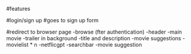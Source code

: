 #features

#login/sign up
 #goes to sign up form

#redirect to browser page
-browse (fter authentication)
-header
-main movie
 -trailer in background
 -title and description
 -movie suggestions
  -movielist * n
-netflicgpt
 -searchbar
 -movie suggestion